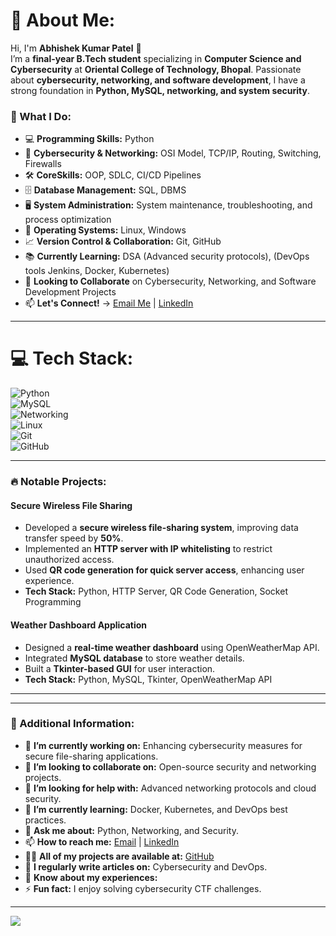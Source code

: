 # 💫 About Me:
Hi, I'm **Abhishek Kumar Patel** 👋  
I’m a **final-year B.Tech student** specializing in **Computer Science and Cybersecurity** at **Oriental College of Technology, Bhopal**. Passionate about **cybersecurity, networking, and software development**, I have a strong foundation in **Python, MySQL, networking, and system security**.  

### 🚀 What I Do:
- 💻 **Programming Skills:** Python  
- 🔐 **Cybersecurity & Networking:** OSI Model, TCP/IP, Routing, Switching, Firewalls  
- 🛠 **CoreSkills:** OOP, SDLC, CI/CD Pipelines  
- 🗄️ **Database Management:** SQL, DBMS  
- 🖥 **System Administration:** System maintenance, troubleshooting, and process optimization  
- 🔧 **Operating Systems:** Linux, Windows  
- 📈 **Version Control & Collaboration:** Git, GitHub  
- 📚 **Currently Learning:**  DSA  (Advanced security protocols), (DevOps tools Jenkins, Docker, Kubernetes)
- 👯 **Looking to Collaborate** on Cybersecurity, Networking, and Software Development Projects  
- 📫 **Let's Connect!** → [Email Me](mailto:abhishekkumarpatel.ac.in2@gmail.com) | [LinkedIn](https://www.linkedin.com/in/abhishek-kumar-patel-917ab3225/)  

---

# 💻 Tech Stack:
![Python](https://img.shields.io/badge/python-3670A0?style=plastic&logo=python&logoColor=ffdd54)  
![MySQL](https://img.shields.io/badge/mysql-4479A1.svg?style=plastic&logo=mysql&logoColor=white)  
![Networking](https://img.shields.io/badge/networking-00599C.svg?style=plastic&logo=cisco&logoColor=white)  
![Linux](https://img.shields.io/badge/linux-FCC624?style=plastic&logo=linux&logoColor=black)  
![Git](https://img.shields.io/badge/git-%23F05033.svg?style=plastic&logo=git&logoColor=white)  
![GitHub](https://img.shields.io/badge/github-%23121011.svg?style=plastic&logo=github&logoColor=white)  

---

### 🔥 Notable Projects:
#### **Secure Wireless File Sharing**  
- Developed a **secure wireless file-sharing system**, improving data transfer speed by **50%**.  
- Implemented an **HTTP server with IP whitelisting** to restrict unauthorized access.  
- Used **QR code generation for quick server access**, enhancing user experience.  
- **Tech Stack:** Python, HTTP Server, QR Code Generation, Socket Programming  

#### **Weather Dashboard Application**  
- Designed a **real-time weather dashboard** using OpenWeatherMap API.  
- Integrated **MySQL database** to store weather details.  
- Built a **Tkinter-based GUI** for user interaction.  
- **Tech Stack:** Python, MySQL, Tkinter, OpenWeatherMap API  

---



---

### 📌 Additional Information:
- 🔭 **I’m currently working on:** Enhancing cybersecurity measures for secure file-sharing applications.  
- 👯 **I’m looking to collaborate on:** Open-source security and networking projects.  
- 🤝 **I’m looking for help with:** Advanced networking protocols and cloud security.  
- 🌱 **I’m currently learning:** Docker, Kubernetes, and DevOps best practices.  
- 💬 **Ask me about:** Python, Networking, and Security.  
- 📫 **How to reach me:** [Email](mailto:abhishekkumarpatel.ac.in2@gmail.com) | [LinkedIn](https://www.linkedin.com/in/abhishek-kumar-patel-917ab3225/)  
- 👨‍💻 **All of my projects are available at:** [GitHub](https://github.com/abhishekkumarpatel)  
- 📝 **I regularly write articles on:** Cybersecurity and DevOps.  
- 📄 **Know about my experiences:** 
- ⚡ **Fun fact:** I enjoy solving cybersecurity CTF challenges.  

---

[![](https://visitcount.itsvg.in/api?id=abhishekkumarpatel&icon=0&color=0)](https://visitcount.itsvg.in)  

<!-- Proudly created with GPRM ( https://gprm.itsvg.in ) -->

